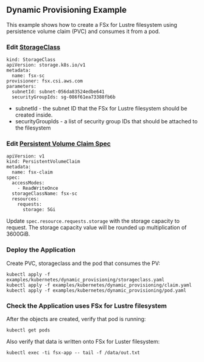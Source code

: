 ## Dynamic Provisioning Example
This example shows how to create a FSx for Lustre filesystem using persistence volume claim (PVC) and consumes it from a pod. 


### Edit [StorageClass](storageclass.yaml)
```
kind: StorageClass
apiVersion: storage.k8s.io/v1
metadata:
  name: fsx-sc
provisioner: fsx.csi.aws.com
parameters:
  subnetId: subnet-056da83524edbe641
  securityGroupIds: sg-086f61ea73388fb6b
```
* subnetId - the subnet ID that the FSx for Lustre filesystem should be created inside.
* securityGroupIds - a list of security group IDs that should be attached to the filesystem
 
### Edit [Persistent Volume Claim Spec](claim.yaml)
```
apiVersion: v1
kind: PersistentVolumeClaim
metadata:
  name: fsx-claim
spec:
  accessModes:
    - ReadWriteOnce
  storageClassName: fsx-sc
  resources:
    requests:
      storage: 5Gi
```
Update `spec.resource.requests.storage` with the storage capacity to request. The storage capacity value will be rounded up multiplication of 3600GiB.

### Deploy the Application
Create PVC, storageclass and the pod that consumes the PV:
```
kubectl apply -f examples/kubernetes/dynamic_provisioning/storageclass.yaml
kubectl apply -f examples/kubernetes/dynamic_provisioning/claim.yaml
kubectl apply -f examples/kubernetes/dynamic_provisioning/pod.yaml
```

### Check the Application uses FSx for Lustre filesystem
After the objects are created, verify that pod is running:

```
kubectl get pods
```

Also verify that data is written onto FSx for Luster filesystem:

```
kubectl exec -ti fsx-app -- tail -f /data/out.txt
```

